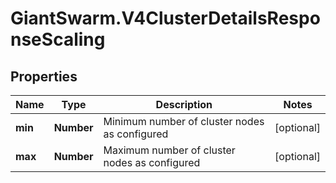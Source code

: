 # GiantSwarm.V4ClusterDetailsResponseScaling

## Properties

Name | Type | Description | Notes
------------ | ------------- | ------------- | -------------
**min** | **Number** | Minimum number of cluster nodes as configured  | [optional] 
**max** | **Number** | Maximum number of cluster nodes as configured  | [optional] 


